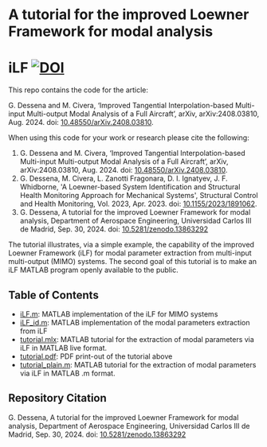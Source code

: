 # A tutorial for the improved Loewner Framework for modal analysis

# iLF [![DOI](https://zenodo.org/badge/doi/10.5281/zenodo.13863292.svg)](https://doi.org/10.5281/zenodo.13863292)

This repo contains the code for the article:

G. Dessena and M. Civera, ‘Improved Tangential Interpolation-based Multi-input Multi-output Modal Analysis of a Full Aircraft’, 	arXiv, arXiv:2408.03810, Aug. 2024. doi: [10.48550/arXiv.2408.03810](https://doi.org/10.48550/arXiv.2408.03810).

When using this code for your work or research please cite the following:

1.	G. Dessena and M. Civera, ‘Improved Tangential Interpolation-based Multi-input Multi-output Modal Analysis of a Full Aircraft’, 	arXiv, arXiv:2408.03810, Aug. 2024. doi: [10.48550/arXiv.2408.03810](https://doi.org/10.48550/arXiv.2408.03810).
2.	G. Dessena, M. Civera, L. Zanotti Fragonara, D. I. Ignatyev, J. F. Whidborne, 'A Loewner-based System Identification and Structural Health Monitoring Approach for Mechanical Systems', Structural Control and Health Monitoring, Vol. 2023, Apr. 2023. doi: [10.1155/2023/1891062](https://doi.org/10.1155/2023/1891062).
3.	G. Dessena, A tutorial for the improved Loewner Framework for modal analysis, Department of Aerospace Engineering, Universidad Carlos III de Madrid, Sep. 30, 2024. doi: [10.5281/zenodo.13863292](https://doi.org/10.5281/zenodo.13863292)

The tutorial illustrates, via a simple example, the capability of the improved Loewner Framework (iLF) for modal parameter extraction from multi-input multi-output (MIMO) systems. The second goal of this tutorial is to make an iLF MATLAB program openly available to the public.

## Table of Contents
- [iLF.m](/iLF.m): MATLAB implementation of the iLF for MIMO systems
- [iLF_id.m](/iLF_id.m): MATLAB implementation of the modal parameters extraction from iLF
- [tutorial.mlx](/tutorial.mlx): MATLAB tutorial for the extraction of modal parameters via iLF in MATLAB live format.
- [tutorial.pdf](/tutorial.pdf): PDF print-out of the tutorial above
- [tutorial_plain.m](/tutorial_plain.m): MATLAB tutorial for the extraction of modal parameters via iLF in MATLAB .m format.

## Repository Citation

G. Dessena, A tutorial for the improved Loewner Framework for modal analysis, Department of Aerospace Engineering, Universidad Carlos III de Madrid, Sep. 30, 2024. doi: [10.5281/zenodo.13863292](https://doi.org/10.5281/zenodo.13863292)
